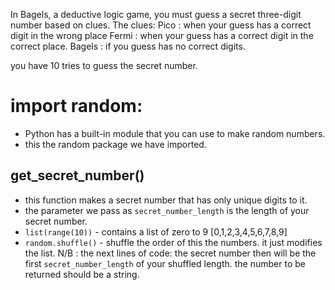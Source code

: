 In Bagels, a deductive logic game, you
must guess a secret three-digit number
based on clues.
 The clues:
  Pico : when your guess has a correct digit in the wrong place
  Fermi : when your guess has a correct digit in the correct place.
  Bagels : if you guess has no correct digits.

you have 10 tries to guess the secret number.
# import random:
  - Python has a built-in module that you can use to make random numbers.
  - this the random package we have imported.
## get_secret_number() 
  - this function makes a secret number that has only unique digits to it.
  - the parameter we pass as `secret_number_length` is the length of your  secret number.
  - `list(range(10))` - contains a list of zero to 9 [0,1,2,3,4,5,6,7,8,9]
  - `random.shuffle()` - shuffle the order of this the numbers. it just modifies  the list.
N/B : the next lines of code:
  the secret number then will be the first `secret_number_length` of your shuffled length.
  the number to be returned should be a string.